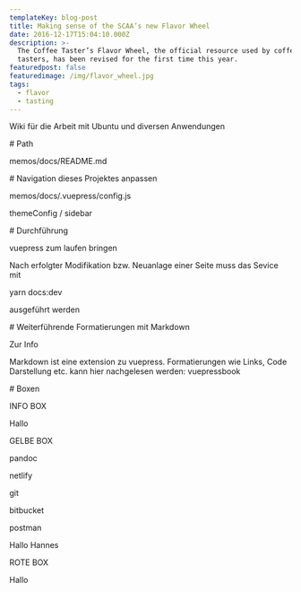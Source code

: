 ```yaml
---
templateKey: blog-post
title: Making sense of the SCAA’s new Flavor Wheel
date: 2016-12-17T15:04:10.000Z
description: >-
  The Coffee Taster’s Flavor Wheel, the official resource used by coffee
  tasters, has been revised for the first time this year.
featuredpost: false
featuredimage: /img/flavor_wheel.jpg
tags:
  - flavor
  - tasting
---
```

Wiki für die Arbeit mit Ubuntu und diversen Anwendungen

\# Path

memos/docs/README.md



\# Navigation dieses Projektes anpassen

memos/docs/.vuepress/config.js



themeConfig / sidebar

\# Durchführung

vuepress zum laufen bringen



Nach erfolgter Modifikation bzw. Neuanlage einer Seite muss das Sevice mit



yarn docs:dev

ausgeführt werden



\# Weiterführende Formatierungen mit Markdown

Zur Info



Markdown ist eine extension zu vuepress. Formatierungen wie Links, Code Darstellung etc. kann hier nachgelesen werden: vuepressbook



\# Boxen

INFO BOX



Hallo



GELBE BOX



pandoc

netlify

git

bitbucket

postman

Hallo Hannes



ROTE BOX



Hallo

